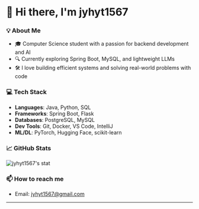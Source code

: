 # 👋 Hi there, I'm jyhyt1567

### 💡 About Me
- 🎓 Computer Science student with a passion for backend development and AI
- 🔍 Currently exploring Spring Boot, MySQL, and lightweight LLMs
- 🛠️ I love building efficient systems and solving real-world problems with code

### 💻 Tech Stack
- **Languages**: Java, Python, SQL
- **Frameworks**: Spring Boot, Flask
- **Databases**: PostgreSQL, MySQL
- **Dev Tools**: Git, Docker, VS Code, IntelliJ
- **ML/DL**: PyTorch, Hugging Face, scikit-learn

### 📈 GitHub Stats
![jyhyt1567's stat](https://github-readme-stats.vercel.app/api?username=jyhyt1567&show_icons=true&theme=default)

### 📫 How to reach me
- Email: jyhyt1567@gmail.com  

---


